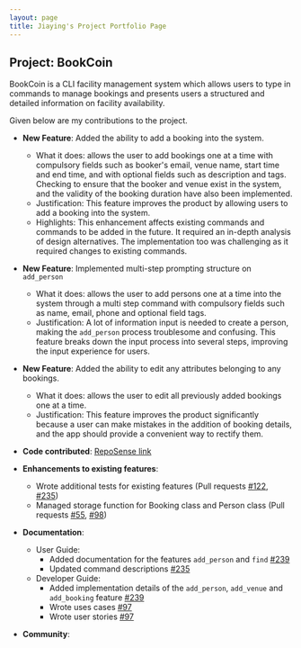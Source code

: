 ```yaml
---
layout: page
title: Jiaying's Project Portfolio Page
---
```


## Project: BookCoin

BookCoin is a CLI facility management system which allows users to type in commands to manage bookings and presents users a structured and detailed information on facility availability.

Given below are my contributions to the project.

* **New Feature**: Added the ability to add a booking into the system.
    * What it does: allows the user to add bookings one at a time with compulsory fields such as booker's email, venue name, start time and end time, and with optional fields such as description and tags. Checking to ensure that the booker and venue exist in the system, and the validity of the booking duration have also been implemented. 
    * Justification: This feature improves the product by allowing users to add a booking into the system.
    * Highlights: This enhancement affects existing commands and commands to be added in the future. It required an in-depth analysis of design alternatives. The implementation too was challenging as it required changes to existing commands.

* **New Feature**: Implemented multi-step prompting structure on `add_person`
    * What it does: allows the user to add persons one at a time into the system through a multi step command with compulsory fields such as name, email, phone and optional field tags.
    * Justification: A lot of information input is needed to create a person, making the `add_person` process troublesome and confusing.
      This feature breaks down the input process into several steps, improving the input experience for users.

* **New Feature**: Added the ability to edit any attributes belonging to any bookings.
    * What it does: allows the user to edit all previously added bookings one at a time.
    * Justification: This feature improves the product significantly because a user can make mistakes in the addition of booking details, and the app should provide a convenient way to rectify them.

* **Code contributed**: [RepoSense link](https://nus-cs2103-ay2021s2.github.io/tp-dashboard/?search=&sort=groupTitle&sortWithin=title&timeframe=commit&mergegroup=&groupSelect=groupByRepos&breakdown=true&checkedFileTypes=docs~functional-code~test-code~other&since=&tabOpen=true&tabType=authorship&tabAuthor=NiniJiaying&tabRepo=AY2021S2-CS2103-W17-3%2Ftp%5Bmaster%5D&authorshipIsMergeGroup=false&authorshipFileTypes=docs~functional-code~test-code~other&authorshipIsBinaryFileTypeChecked=false)


* **Enhancements to existing features**:
    * Wrote additional tests for existing features (Pull requests [\#122](https://github.com/AY2021S2-CS2103-W17-3/tp/pull/122), [#235](https://github.com/AY2021S2-CS2103-W17-3/tp/pull/235))
    * Managed storage function for Booking class and Person class (Pull requests [\#55](https://github.com/AY2021S2-CS2103-W17-3/tp/pull/55), [#98](https://github.com/AY2021S2-CS2103-W17-3/tp/pull/98))

* **Documentation**:
    * User Guide:
        * Added documentation for the features `add_person` and `find` [\#239](https://github.com/AY2021S2-CS2103-W17-3/tp/pull/239)
        * Updated command descriptions [\#235](https://github.com/AY2021S2-CS2103-W17-3/tp/pull/235)
    * Developer Guide:
        * Added implementation details of the `add_person`, `add_venue` and `add_booking` feature [\#239](https://github.com/AY2021S2-CS2103-W17-3/tp/pull/239)
        * Wrote uses cases [\#97](https://github.com/AY2021S2-CS2103-W17-3/tp/pull/97)
        * Wrote user stories [\#97](https://github.com/AY2021S2-CS2103-W17-3/tp/pull/97)

* **Community**:
